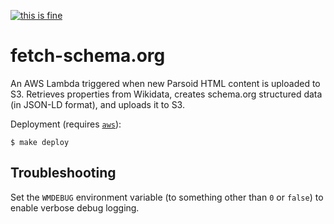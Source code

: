 [![this is fine](https://img.shields.io/badge/Dev%20status-Works%20For%20Me-red.svg)](../../docs/Status.md#works-for-me)

fetch-schema.org
================

An AWS Lambda triggered when new Parsoid HTML content is uploaded to S3.  Retrieves properties from
Wikidata, creates schema.org structured data (in JSON-LD format), and uploads it to S3.

Deployment (requires [`aws`][1]):

```
$ make deploy
```


Troubleshooting
---------------

Set the `WMDEBUG` environment variable (to something other than `0` or `false`) to enable
verbose debug logging.


[1]: https://aws.amazon.com/cli/